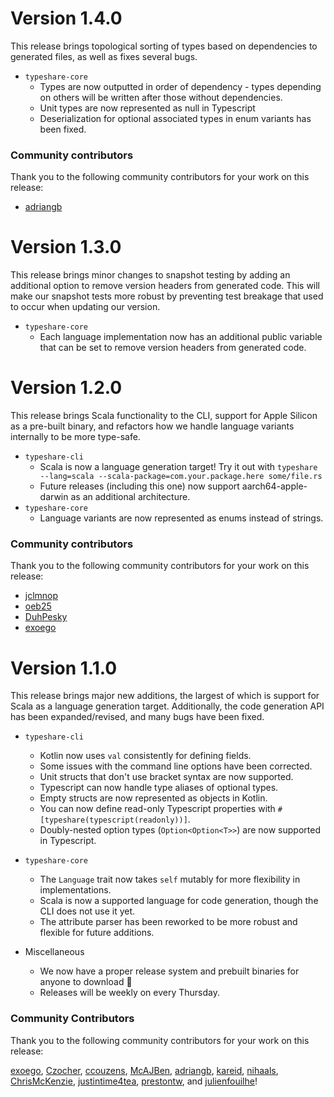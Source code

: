 # Version 1.4.0

This release brings topological sorting of types based on dependencies to generated files, as well as fixes several bugs.

* `typeshare-core`
  * Types are now outputted in order of dependency - types depending on others will be written after those without dependencies.
  * Unit types are now represented as null in Typescript
  * Deserialization for optional associated types in enum variants has been fixed.

### Community contributors

Thank you to the following community contributors for your work on this release:
* [adriangb](https://github.com/adriangb)

# Version 1.3.0

This release brings minor changes to snapshot testing by adding an additional option to remove version headers from generated code. This will make our snapshot tests more robust by preventing test breakage that used to occur when updating our version.

* `typeshare-core`
  * Each language implementation now has an additional public variable that can be set to remove version headers from generated code.

# Version 1.2.0

This release brings Scala functionality to the CLI, support for Apple Silicon as a pre-built binary, and refactors how
we handle language variants internally to be more type-safe.

* `typeshare-cli`
  * Scala is now a language generation target! Try it out with `typeshare --lang=scala --scala-package=com.your.package.here some/file.rs`
  * Future releases (including this one) now support aarch64-apple-darwin as an additional architecture.
* `typeshare-core`
  * Language variants are now represented as enums instead of strings.

### Community contributors

Thank you to the following community contributors for your work on this release:
* [jclmnop](https://github.com/jclmnop)
* [oeb25](https://github.com/oeb25)
* [DuhPesky](https://github.com/DuhPesky)
* [exoego](https://github.com/exoego)

# Version 1.1.0

This release brings major new additions, the largest of which is support for Scala as a language generation target. 
Additionally, the code generation API has been expanded/revised, and many bugs have been fixed.

* `typeshare-cli`
  * Kotlin now uses `val` consistently for defining fields.
  * Some issues with the command line options have been corrected.
  * Unit structs that don't use bracket syntax are now supported.
  * Typescript can now handle type aliases of optional types.
  * Empty structs are now represented as objects in Kotlin.
  * You can now define read-only Typescript properties with `#[typeshare(typescript(readonly))]`.
  * Doubly-nested option types (`Option<Option<T>>`) are now supported in Typescript.

* `typeshare-core`
  * The `Language` trait now takes `self` mutably for more flexibility in implementations.
  * Scala is now a supported language for code generation, though the CLI does not use it yet.
  * The attribute parser has been reworked to be more robust and flexible for future additions.

* Miscellaneous
  * We now have a proper release system and prebuilt binaries for anyone to download 🎉
  * Releases will be weekly on every Thursday.

### Community Contributors
Thank you to the following community contributors for your work on this release:

[exoego](https://github.com/exoego), [Czocher](https://github.com/Czocher), [ccouzens](https://github.com/ccouzens),
[McAJBen](https://github.com/McAJBen), [adriangb](https://github.com/adriangb), [kareid](https://github.com/kareid),
[nihaals](https://github.com/nihaals), [ChrisMcKenzie](https://github.com/ChrisMcKenzie), [justintime4tea](https://github.com/justintime4tea),
[prestontw](https://github.com/prestontw), and [julienfouilhe](https://github.com/julienfouilhe)!
